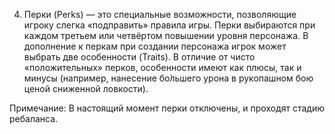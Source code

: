 4) Перки (Perks) — это специальные возможности, позволяющие игроку слегка «подправить» правила игры. Перки выбираются при каждом третьем или четвёртом повышении уровня персонажа. В дополнение к перкам при создании персонажа игрок может выбрать две особенности (Traits). В отличие от чисто «положительных» перков, особенности имеют как плюсы, так и минусы (например, нанесение бо́льшего урона в рукопашном бою ценой сниженной ловкости).

Примечание: В настоящий момент перки отключены, и проходят стадию ребаланса.
